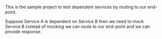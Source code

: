 This is the sample project to test dependent services by routing to our end-point.

Suppose Service A is dependent on Service B then we need to mock Service B instead of mocking we can route to our end-point and we can provide response. 